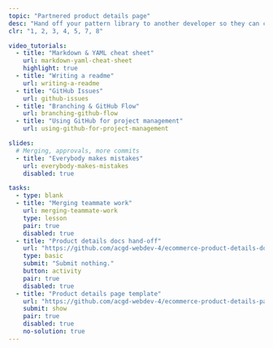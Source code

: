 ```yaml
---
topic: "Partnered product details page"
desc: "Hand off your pattern library to another developer so they can create the product details page."
clr: "1, 2, 3, 4, 5, 7, 8"

video_tutorials:
  - title: "Markdown & YAML cheat sheet"
    url: markdown-yaml-cheat-sheet
    highlight: true
  - title: "Writing a readme"
    url: writing-a-readme
  - title: "GitHub Issues"
    url: github-issues
  - title: "Branching & GitHub Flow"
    url: branching-github-flow
  - title: "Using GitHub for project management"
    url: using-github-for-project-management

slides:
  # Merging, approvals, more commits
  - title: "Everybody makes mistakes"
    url: everybody-makes-mistakes
    disabled: true

tasks:
  - type: blank
  - title: "Merging teammate work"
    url: merging-teammate-work
    type: lesson
    pair: true
    disabled: true
  - title: "Product details docs hand-off"
    url: "https://github.com/acgd-webdev-4/ecommerce-product-details-docs-hand-off"
    type: basic
    submit: "Submit nothing."
    button: activity
    pair: true
    disabled: true
  - title: "Product details page template"
    url: "https://github.com/acgd-webdev-4/ecommerce-product-details-page-template"
    submit: show
    pair: true
    disabled: true
    no-solution: true
---
```

